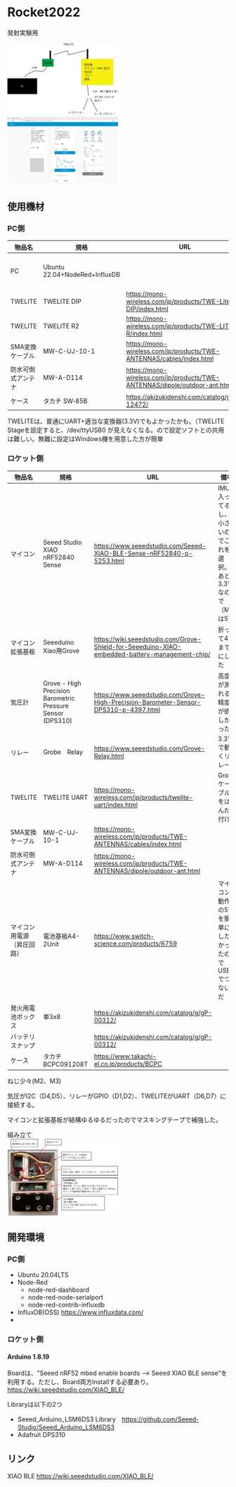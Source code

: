 # Rocket2022
発射実験用

<img src="Images/概略図.png" width="50%">
<br/>
<img src="Images/Dashboard.png" width="50%">

## 使用機材
### PC側
|物品名|規格|URL|備考|
| --- | --- | ---| --- |
|PC|Ubuntu 22.04+NodeRed+InfluxDB| |USB端子があれば|
|TWELITE|TWELITE DIP|https://mono-wireless.com/jp/products/TWE-Lite-DIP/index.html| |
|TWELITE|TWELITE R2|https://mono-wireless.com/jp/products/TWE-LITE-R/index.html| |
|SMA変換ケーブル|MW-C-UJ-10-1|https://mono-wireless.com/jp/products/TWE-ANTENNAS/cables/index.html| |
|防水可倒式アンテナ|MW-A-D114|https://mono-wireless.com/jp/products/TWE-ANTENNAS/dipole/outdoor-ant.html| |
|ケース|タカチ SW‐85B|https://akizukidenshi.com/catalog/g/gP-12472/| |

TWELITEは、普通にUART+適当な変換器(3.3V)でもよかったかも。（TWELITE Stageを設定すると、/dev/ttyUSB0 が見えなくなる。ので設定ソフトとの共用は難しい。無難に設定はWindows機を用意した方が簡単

### ロケット側
|物品名|規格|URL|備考|
| --- | --- | --- | --- |
|マイコン|Seeed Studio XIAO nRF52840 Sense|https://www.seeedstudio.com/Seeed-XIAO-BLE-Sense-nRF52840-p-5253.html|IMU入ってるし、小さいのでこれを選択。あと3.3Vなので（M5は5V)|
|マイコン拡張基板|Seeeduino Xiao用Grove|https://wiki.seeedstudio.com/Grove-Shield-for-Seeeduino-XIAO-embedded-battery-management-chip/|折って4口までにした|
|気圧計|Grove - High Precision Barometric Pressure Sensor (DPS310)|https://www.seeedstudio.com/Grove-High-Precision-Barometer-Sensor-DPS310-p-4397.html|高度が測れる精度が欲しかった|
|リレー|Grobe　Relay|https://www.seeedstudio.com/Grove-Relay.html|3.3Vで動くリレー|
|TWELITE|TWELITE UART|https://mono-wireless.com/jp/products/twelite-uart/index.html|Groveケーブルをはんだ付け|
|SMA変換ケーブル|MW-C-UJ-10-1|https://mono-wireless.com/jp/products/TWE-ANTENNAS/cables/index.html||
|防水可倒式アンテナ|MW-A-D114|https://mono-wireless.com/jp/products/TWE-ANTENNAS/dipole/outdoor-ant.html||
|マイコン用電源（昇圧回路）|電池基板A4-2Unit|https://www.switch-science.com/products/6759|マイコン動作の5Vを簡単にしたかったのでUSBでつないだ|
|発火用電池ボックス|単3x8|https://akizukidenshi.com/catalog/g/gP-00312/||
|バッテリスナップ| |https://akizukidenshi.com/catalog/g/gP-00312/||
|ケース|タカチ　BCPC091208T|https://www.takachi-el.co.jp/products/BCPC||

ねじ少々(M2、M3)

気圧がI2C（D4,D5）、リレーがGPIO（D1,D2）、TWELITEがUART（D6,D7）に接続する。

マイコンと拡張基板が結構ゆるゆるだったのでマスキングテープで補強した。

組み立て<br/>
<img src="Images/受信機説明.png" width="50%">

## 開発環境
### PC側
- Ubuntu 20.04LTS
- Node-Red
  - node-red-dashboard
  - node-red-node-serialport
  - node-red-contrib-influxdb
- InfluxDB(OSS) https://www.influxdata.com/
- 
### ロケット側
#### Arduino 1.8.19
Boardは、"Seeed nRF52 mbed enable boards --> Seeed XIAO BLE sense"を利用する。ただし、Board両方Installする必要あり。　https://wiki.seeedstudio.com/XIAO_BLE/

Libraryは以下の2つ
-   Seeed_Arduino_LSM6DS3 Library　https://github.com/Seeed-Studio/Seeed_Arduino_LSM6DS3
-   Adafruit DPS310
 

## リンク

XIAO BLE https://wiki.seeedstudio.com/XIAO_BLE/
